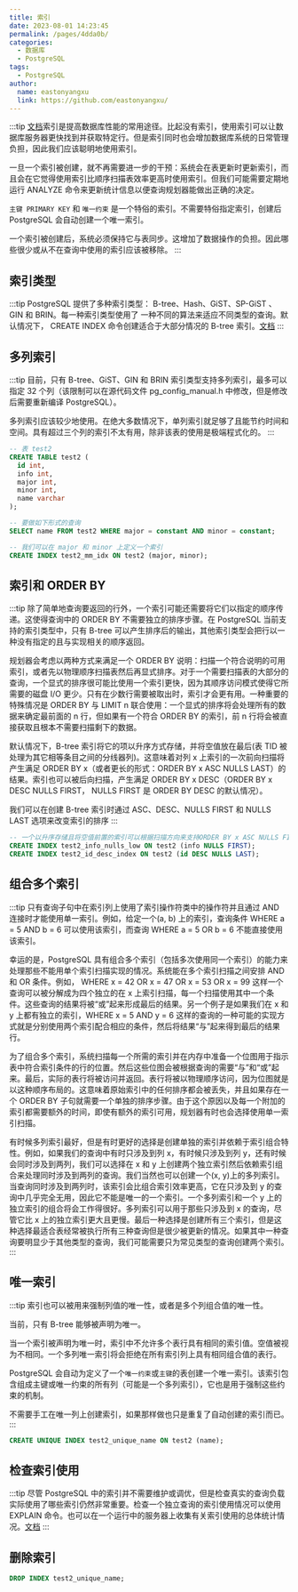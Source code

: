 ```yaml
---
title: 索引
date: 2023-08-01 14:23:45
permalink: /pages/4dda0b/
categories:
  - 数据库
  - PostgreSQL
tags:
  - PostgreSQL
author:
  name: eastonyangxu
  link: https://github.com/eastonyangxu/
---
```


:::tip
[文档](http://www.postgres.cn/docs/13/indexes.html)索引是提高数据库性能的常用途径。比起没有索引，使用索引可以让数据库服务器更快找到并获取特定行。但是索引同时也会增加数据库系统的日常管理负担，因此我们应该聪明地使用索引。

一旦一个索引被创建，就不再需要进一步的干预：系统会在表更新时更新索引，而且会在它觉得使用索引比顺序扫描表效率更高时使用索引。但我们可能需要定期地运行 ANALYZE 命令来更新统计信息以便查询规划器能做出正确的决定。

`主键 PRIMARY KEY` 和 `唯一约束` 是一个特俗的索引。不需要特俗指定索引，创建后 PostgreSQL 会自动创建一个唯一索引。

一个索引被创建后，系统必须保持它与表同步。这增加了数据操作的负担。因此哪些很少或从不在查询中使用的索引应该被移除。
:::

## 索引类型

:::tip
PostgreSQL 提供了多种索引类型： B-tree、Hash、GiST、SP-GiST 、GIN 和 BRIN。每一种索引类型使用了 一种不同的算法来适应不同类型的查询。默认情况下， CREATE INDEX 命令创建适合于大部分情况的 B-tree 索引。[文档](http://www.postgres.cn/docs/13/indexes-types.html)
:::

## 多列索引

:::tip
目前，只有 B-tree、GiST、GIN 和 BRIN 索引类型支持多列索引，最多可以指定 32 个列（该限制可以在源代码文件 pg_config_manual.h 中修改，但是修改后需要重新编译 PostgreSQL）。

多列索引应该较少地使用。在绝大多数情况下，单列索引就足够了且能节约时间和空间。具有超过三个列的索引不太有用，除非该表的使用是极端程式化的。
:::

```sql -N
-- 表 test2
CREATE TABLE test2 (
  id int,
  info int,
  major int,
  minor int,
  name varchar
);

-- 要做如下形式的查询
SELECT name FROM test2 WHERE major = constant AND minor = constant;

-- 我们可以在 major 和 minor 上定义一个索引
CREATE INDEX test2_mm_idx ON test2 (major, minor);
```

## 索引和 ORDER BY

:::tip
除了简单地查询要返回的行外，一个索引可能还需要将它们以指定的顺序传递。这使得查询中的 ORDER BY 不需要独立的排序步骤。在 PostgreSQL 当前支持的索引类型中，只有 B-tree 可以产生排序后的输出，其他索引类型会把行以一种没有指定的且与实现相关的顺序返回。

规划器会考虑以两种方式来满足一个 ORDER BY 说明：扫描一个符合说明的可用索引，或者先以物理顺序扫描表然后再显式排序。对于一个需要扫描表的大部分的查询，一个显式的排序很可能比使用一个索引更快，因为其顺序访问模式使得它所需要的磁盘 I/O 更少。只有在少数行需要被取出时，索引才会更有用。一种重要的特殊情况是 ORDER BY 与 LIMIT n 联合使用：一个显式的排序将会处理所有的数据来确定最前面的 n 行，但如果有一个符合 ORDER BY 的索引，前 n 行将会被直接获取且根本不需要扫描剩下的数据。

默认情况下，B-tree 索引将它的项以升序方式存储，并将空值放在最后(表 TID 被处理为其它相等条目之间的分线器列)。这意味着对列 x 上索引的一次前向扫描将产生满足 ORDER BY x（或者更长的形式：ORDER BY x ASC NULLS LAST）的结果。索引也可以被后向扫描，产生满足 ORDER BY x DESC（ORDER BY x DESC NULLS FIRST， NULLS FIRST 是 ORDER BY DESC 的默认情况）。

我们可以在创建 B-tree 索引时通过 ASC、DESC、NULLS FIRST 和 NULLS LAST 选项来改变索引的排序
:::

```sql -N
-- 一个以升序存储且将空值前置的索引可以根据扫描方向来支持ORDER BY x ASC NULLS FIRST或 ORDER BY x DESC NULLS LAST。
CREATE INDEX test2_info_nulls_low ON test2 (info NULLS FIRST);
CREATE INDEX test2_id_desc_index ON test2 (id DESC NULLS LAST);
```

## 组合多个索引

:::tip
只有查询子句中在索引列上使用了索引操作符类中的操作符并且通过 AND 连接时才能使用单一索引。例如，给定一个(a, b) 上的索引，查询条件 WHERE a = 5 AND b = 6 可以使用该索引，而查询 WHERE a = 5 OR b = 6 不能直接使用该索引。

幸运的是，PostgreSQL 具有组合多个索引（包括多次使用同一个索引）的能力来处理那些不能用单个索引扫描实现的情况。系统能在多个索引扫描之间安排 AND 和 OR 条件。例如， WHERE x = 42 OR x = 47 OR x = 53 OR x = 99 这样一个查询可以被分解成为四个独立的在 x 上索引扫描，每一个扫描使用其中一个条件。这些查询的结果将被“或”起来形成最后的结果。另一个例子是如果我们在 x 和 y 上都有独立的索引，WHERE x = 5 AND y = 6 这样的查询的一种可能的实现方式就是分别使用两个索引配合相应的条件，然后将结果“与”起来得到最后的结果行。

为了组合多个索引，系统扫描每一个所需的索引并在内存中准备一个位图用于指示表中符合索引条件的行的位置。然后这些位图会被根据查询的需要“与”和“或”起来。最后，实际的表行将被访问并返回。表行将被以物理顺序访问，因为位图就是以这种顺序布局的。这意味着原始索引中的任何排序都会被丢失，并且如果存在一个 ORDER BY 子句就需要一个单独的排序步骤。由于这个原因以及每一个附加的索引都需要额外的时间，即使有额外的索引可用，规划器有时也会选择使用单一索引扫描。

有时候多列索引最好，但是有时更好的选择是创建单独的索引并依赖于索引组合特性。例如，如果我们的查询中有时只涉及到列 x，有时候只涉及到列 y，还有时候会同时涉及到两列，我们可以选择在 x 和 y 上创建两个独立索引然后依赖索引组合来处理同时涉及到两列的查询。我们当然也可以创建一个(x, y)上的多列索引。当查询同时涉及到两列时，该索引会比组合索引效率更高，它在只涉及到 y 的查询中几乎完全无用，因此它不能是唯一的一个索引。一个多列索引和一个 y 上的独立索引的组合将会工作得很好。多列索引可以用于那些只涉及到 x 的查询，尽管它比 x 上的独立索引更大且更慢。最后一种选择是创建所有三个索引，但是这种选择最适合表经常被执行所有三种查询但是很少被更新的情况。如果其中一种查询要明显少于其他类型的查询，我们可能需要只为常见类型的查询创建两个索引。
:::

## 唯一索引

:::tip
索引也可以被用来强制列值的唯一性，或者是多个列组合值的唯一性。

当前，只有 B-tree 能够被声明为唯一。

当一个索引被声明为唯一时，索引中不允许多个表行具有相同的索引值。空值被视为不相同。一个多列唯一索引将会拒绝在所有索引列上具有相同组合值的表行。

PostgreSQL 会自动为定义了一个`唯一约束`或`主键`的表创建一个唯一索引。该索引包含组成主键或唯一约束的所有列（可能是一个多列索引），它也是用于强制这些约束的机制。

不需要手工在唯一列上创建索引，如果那样做也只是重复了自动创建的索引而已。
:::

```sql -N
CREATE UNIQUE INDEX test2_unique_name ON test2 (name);
```

## 检查索引使用

:::tip
尽管 PostgreSQL 中的索引并不需要维护或调优，但是检查真实的查询负载实际使用了哪些索引仍然非常重要。检查一个独立查询的索引使用情况可以使用 EXPLAIN 命令。也可以在一个运行中的服务器上收集有关索引使用的总体统计情况。[文档](http://www.postgres.cn/docs/13/indexes-examine.html)
:::

## 删除索引

```sql -N
DROP INDEX test2_unique_name;
```
